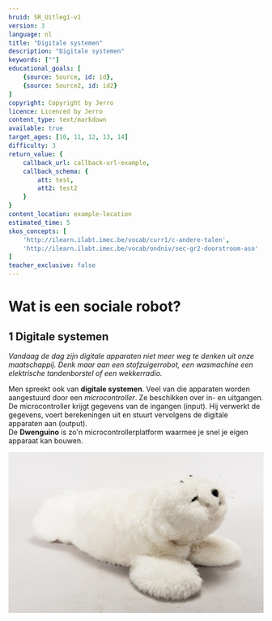```yaml
---
hruid: SR_Uitleg1-v1
version: 3
language: nl
title: "Digitale systemen"
description: "Digitale systemen"
keywords: [""]
educational_goals: [
    {source: Source, id: id}, 
    {source: Source2, id: id2}
]
copyright: Copyright by Jerro
licence: Licenced by Jerro
content_type: text/markdown
available: true
target_ages: [10, 11, 12, 13, 14]
difficulty: 3
return_value: {
    callback_url: callback-url-example,
    callback_schema: {
        att: test,
        att2: test2
    }
}
content_location: example-location
estimated_time: 5
skos_concepts: [
    'http://ilearn.ilabt.imec.be/vocab/curr1/c-andere-talen', 
    'http://ilearn.ilabt.imec.be/vocab/ondniv/sec-gr2-doorstroom-aso'
]
teacher_exclusive: false
---
```


# Wat is een sociale robot?
## 1 Digitale systemen

*Vandaag de dag zijn digitale apparaten niet meer weg te denken uit onze maatschappij. Denk maar aan een stofzuigerrobot, een wasmachine een elektrische tandenborstel of een wekkerradio.*

Men spreekt ook van **digitale systemen**. Veel van die apparaten worden aangestuurd door een *microcontroller*. Ze beschikken over in- en uitgangen.  
De microcontroller krijgt gegevens van de ingangen (input). Hij verwerkt de gegevens, voert berekeningen uit en stuurt vervolgens de digitale apparaten aan (output).  
De **Dwenguino** is zo'n microcontrollerplatform waarmee je snel je eigen apparaat kan bouwen.

![© Peter Häll](embed/paro.jpg "© Peter Häll")